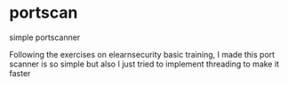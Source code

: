 # portscan
simple portscanner

Following the exercises on elearnsecurity basic training, I made this port scanner is so simple but also I just tried to implement threading to make it faster
